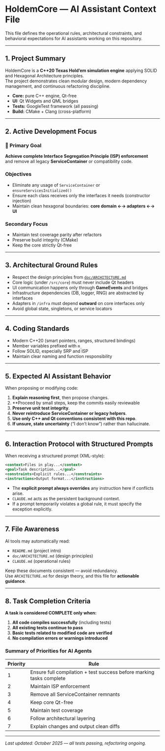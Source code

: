 # HoldemCore — AI Assistant Context File

This file defines the operational rules, architectural constraints, and behavioral expectations for AI assistants working on this repository.

---

## 1. Project Summary

HoldemCore is a **C++20 Texas Hold’em simulation engine** applying SOLID and Hexagonal Architecture principles.  
The project demonstrates clean modular design, modern dependency management, and continuous refactoring discipline.

- **Core:** pure C++ engine, Qt-free
- **UI:** Qt Widgets and QML bridges
- **Tests:** GoogleTest framework (all passing)
- **Build:** CMake + Clang (cross-platform)

---

## 2. Active Development Focus

### 🎯 Primary Goal
**Achieve complete Interface Segregation Principle (ISP) enforcement**  
and remove all legacy **ServiceContainer** or compatibility code.

### Objectives
- Eliminate any usage of `ServiceContainer` or `ensureServicesInitialized()`
- Ensure each class receives only the interfaces it needs (constructor injection)
- Maintain clean hexagonal boundaries: **core domain ←→ adapters ←→ UI**

### Secondary Focus
- Maintain test coverage parity after refactors
- Preserve build integrity (CMake)
- Keep the core strictly Qt-free

---

## 3. Architectural Ground Rules

- Respect the design principles from [`doc/ARCHITECTURE.md`](doc/ARCHITECTURE.md)
- Core logic (under `/src/core`) must never include Qt headers
- UI communication happens only through **GameEvents** and bridges
- Infrastructure dependencies (DB, logger, RNG) are abstracted by interfaces
- Adapters in `/infra` must depend **outward** on core interfaces only
- Avoid global state, singletons, or service locators

---

## 4. Coding Standards

- Modern C++20 (smart pointers, ranges, structured bindings)
- Member variables prefixed with `m_`
- Follow SOLID, especially SRP and ISP
- Maintain clear naming and function responsibility

---

## 5. Expected AI Assistant Behavior

When proposing or modifying code:
1. **Explain reasoning first**, then propose changes.
2. **Proceed by small steps, keep the commits easily reviewable
3. **Preserve unit test integrity**.
4. **Never reintroduce ServiceContainer or legacy helpers**.
5. **Use only C++ and Qt conventions consistent with this repo**.
6. **If unsure, state uncertainty** (“I don’t know”) rather than hallucinate.

---

## 6. Interaction Protocol with Structured Prompts

When receiving a structured prompt (XML-style):

```xml
<context>Files in play...</context>
<goal>Task description...</goal>
<constraints>Explicit rules...</constraints>
<instructions>Output format...</instructions>
```

- The **explicit prompt always overrides** any instruction here if conflicts arise.  
- `CLAUDE.md` acts as the persistent background context.  
- If a prompt temporarily violates a global rule, it must specify the exception explicitly.

---

## 7. File Awareness

AI tools may automatically read:
- `README.md` (project intro)
- `doc/ARCHITECTURE.md` (design principles)
- `CLAUDE.md` (operational rules)

Keep these documents consistent — avoid redundancy.  
Use `ARCHITECTURE.md` for design theory, and this file for **actionable guidance**.

---

## 8. Task Completion Criteria

**A task is considered COMPLETE only when:**
1. **All code compiles successfully** (including tests)
2. **All existing tests continue to pass** 
3. **Basic tests related to modified code are verified**
4. **No compilation errors or warnings introduced**

### Summary of Priorities for AI Agents

| Priority | Rule |
|-----------|------|
| 1 | Ensure full compilation + test success before marking tasks complete |
| 2 | Maintain ISP enforcement |
| 3 | Remove all ServiceContainer remnants |
| 4 | Keep core Qt-free |
| 5 | Maintain test coverage |
| 6 | Follow architectural layering |
| 7 | Explain changes and output clean diffs |

---

*Last updated: October 2025 — all tests passing, refactoring ongoing.*
